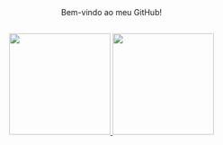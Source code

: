 

<!--
**thallonys/thallonys** is a ✨ _special_ ✨ repository because its `README.md` (this file) appears on your GitHub profile.

Here are some ideas to get you started:

- 🔭 I’m currently working on ...
- 🌱 I’m currently learning ...
- 👯 I’m looking to collaborate on ...
- 🤔 I’m looking for help with ...
- 💬 Ask me about ...
- 📫 How to reach me: ...
- 😄 Pronouns: ...
- ⚡ Fun fact: ...
-->

<div align="center">
Bem-vindo ao meu GitHub!
  </div>
  
##


<div align="center">
  <a href="https://github.com/thallonys">
  <img height="180em" src="https://github-readme-stats.vercel.app/api?username=thallonys&show_icons=true&theme=merko&include_all_commits=true&count_private=true"/>
  <img height="180em" src="https://github-readme-stats.vercel.app/api/top-langs/?username=thallonys&layout=compact&langs_count=7&theme=merko"/>
</div>

